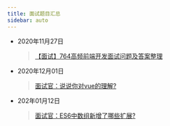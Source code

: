 ```yaml
---
title: 面试题目汇总
sidebar: auto
---
```

<style>
    .go-to-top {
        display: block !important;
    }
</style>
* 2020年11月27日
  > [【面试】764高频前端开发面试问题及答案整理](20201127.md)
* 2020年12月01日
  > [面试官：说说你对vue的理解?](20201201.md)
* 202年01月12日
  > [面试官：ES6中数组新增了哪些扩展?](20210112/20210112.md)